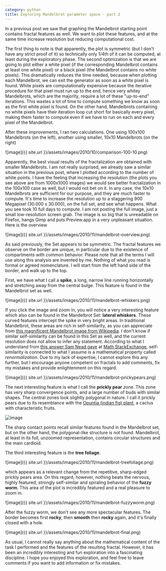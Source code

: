 ```yaml
---
category: python
title: Exploring Mandelbrot parameter space - part 2
---
```


In a previous post we saw that graphing the Mandelbrot starting point contains fractal
features as well. We want to plot these features, and at the same time
increase resolution but reducing computational cost.

The first thing to note is that apparently, the plot is symmetric (but I
don\'t have any strict proof of it) so technically only 1/4th of it can
be computed, at least during the exploratory phase. The second
optimization is that we are going to plot either a white pixel (if the
corresponding Mandelbrot contains at least one white pixel) or a black
pixel (the Mandelbrot contains no white pixels). This dramatically
reduces the time needed, because when plotting each Mandelbrot, we can
exit the generator as soon as a white pixel is found. White pixels are
computationally expensive because the iterative procedure for that pixel
must run up to the end, hence very whitey Mandelbrots, which are the
majority, require a lot of these \"up-to-end\" iterations. This wastes a
lot of time to compute something we know as soon as the first white
pixel is found. On the other hand, Mandelbrots containing no white
pixels have their iteration loop cut short for basically every pixel,
making them faster to compute even if we have to run on each and every
pixel of the Mandelbrot.

After these improvements, I ran two calculations. One using 100x100
Mandelbrots (on the left), another using smaller, 10x10 Mandelbrots (on
the right)

![image]({{ site.url }}/assets/images/2010/10/comparison-100-10.png)


Apparently, the best visual results of the fractalization are obtained
with smaller Mandelbrots. I am not really surprised, we already saw a
similar situation in the previous post, where I plotted according to the
number of white points. I have the feeling that increasing the
resolution (the plots you see above are from 1000x1000 images) we would
see better fractalization in the 100x100 case as well, but I would not
bet on it. In any case, the 10x10 Mandelbrots are sufficient for our
purpose, and they are much faster to compute. It\'s time to increase the
resolution up to a staggering 900 Megapixel (30.000 x 30.000), on the
full set, and see what happens. What you see took 10 full days to
compute. I am not posting the full image, just a small low-resolution
screen grab. The image is so big that is unreadable on Firefox, hangs
Gimp and puts Preview.app in a very unpleasant situation. Here is the
overview

![image]({{ site.url }}/assets/images/2010/11/mandelbrot-overview.png)


As said previously, the Set appears to be symmetric. The fractal
features we observe on the border are unique, in particular due to the
existence of compartments with common behavior. Please note that all the
terms I will use along this analysis are invented by me. Nothing of what
you read is formal or agreed nomenclature. I will start from the left
hand side of the border, and walk up to the top.

First, we have what I call a **spike**, a long, narrow line running
horizontally and stretching away from the central bulge. This feature is
found in the Mandelbrot set as well.

![image]({{ site.url }}/assets/images/2010/11/mandelbrot-whiskers.png)


If you click the image and zoom in, you will notice a very interesting
feature which also can be found in the Mandelbrot Set: **lateral
whiskers**. These curved features intercept the spike in very bright
areas. In traditional Mandelbrot, these areas are rich in
self-similarity, as you can appreciate from [this magnificent Mandelbrot
image from
Wikipedia](http://upload.wikimedia.org/wikipedia/commons/2/21/Mandel_zoom_00_mandelbrot_set.jpg).
I don\'t know if similar self-similarity can be found in this Set as
well, and the current resolution does not allow to infer any statement.
According to what I understand from [this answer Sam Nead
gave](http://math.stackexchange.com/questions/2710/why-does-the-mandelbrot-set-contain-slightly-deformed-copies-of-itself)
at [Math StackExchange](http://math.stackexchange.com), self-similarity
is connected to what I assume is a mathematical property called
*renormalization*. Due to my lack of expertise, I cannot explore this
any further, but I encourage anyone competent on fractals to add
comments, fix my mistakes and provide enlightenment on this regard.

![image]({{ site.url }}/assets/images/2010/11/mandelbrot-prickypears.png)


The next interesting feature is what I call the **prickly pear** zone.
This zone has very sharp convergence points, and a large number of buds
with similar shapes. The central zones look slightly polygonal in
nature. I call it prickly pears due to its resemblance with the [Opuntia
(indian fig) plant](http://en.wikipedia.org/wiki/Opuntia_ficus-indica),
a cactus with characteristic fruits.

![image](http://upload.wikimedia.org/wikipedia/commons/thumb/0/0b/Opuntia_ovata_2.jpg/300px-Opuntia_ovata_2.jpg)


The sharp contact points recall similar features found in the Mandelbrot
set, but on the other hand, the polygonal-like structure is not found.
Mandelbrot, at least in its full, unzoomed representation, contains
circular structures and the main cardioid.

The third interesting feature is the **tree foliage**.

![image]({{ site.url }}/assets/images/2010/11/mandelbrot-treefoliage.png)


which appears as a relevant change from the repetitive, sharp-edged
prickly pears area. On this regard, however, nothing beats the nervous,
highly featured, strongly self-similar and spiraling behavior of the
**fuzzy worm**. This area of the plot is incredibly featured and a real
pleasure to zoom in.

![image]({{ site.url }}/assets/images/2010/11/mandelbrot-fuzzyworm.png)


After the fuzzy worm, we don\'t see any more spectacular features. The
border becomes first **rocky**, then **smooth** then **rocky** again,
and it\'s finally closed with a hole.

![image]({{ site.url }}/assets/images/2010/11/mandelbrot-final.png)


As usual, I cannot really say anything about the mathematical content of
the task I performed and the features of the resulting fractal. However,
it has been an incredibly interesting and fun exploration into a
fascinating discipline. I hope you enjoyed this exploration, and feel
free to leave comments if you want to add information or fix mistakes.
